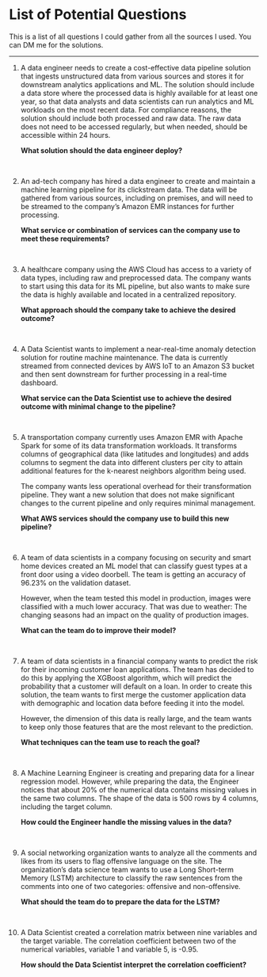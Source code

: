 # List of Potential Questions

This is a list of all questions I could gather from all the sources I used. You can DM me for the solutions.

---

1. A data engineer needs to create a cost-effective data pipeline solution that ingests unstructured data from various sources and stores it for downstream analytics applications and ML. The solution should include a data store where the processed data is highly available for at least one year, so that data analysts and data scientists can run analytics and ML workloads on the most recent data. For compliance reasons, the solution should include both processed and raw data. The raw data does not need to be accessed regularly, but when needed, should be accessible within 24 hours.

   **What solution should the data engineer deploy?**

</br>

2. An ad-tech company has hired a data engineer to create and maintain a machine learning pipeline for its clickstream data. The data will be gathered from various sources, including on premises, and will need to be streamed to the company’s Amazon EMR instances for further processing.

   **What service or combination of services can the company use to meet these requirements?**

</br>

3. A healthcare company using the AWS Cloud has access to a variety of data types, including raw and preprocessed data. The company wants to start using this data for its ML pipeline, but also wants to make sure the data is highly available and located in a centralized repository.

   **What approach should the company take to achieve the desired outcome?**

</br>

4. A Data Scientist wants to implement a near-real-time anomaly detection solution for routine machine maintenance. The data is currently streamed from connected devices by AWS IoT to an Amazon S3 bucket and then sent downstream for further processing in a real-time dashboard.

   **What service can the Data Scientist use to achieve the desired outcome with minimal change to the pipeline?**

</br>

5. A transportation company currently uses Amazon EMR with Apache Spark for some of its data transformation workloads. It transforms columns of geographical data (like latitudes and longitudes) and adds columns to segment the data into different clusters per city to attain additional features for the k-nearest neighbors algorithm being used.

   The company wants less operational overhead for their transformation pipeline. They want a new solution that does not make significant changes to the current pipeline and only requires minimal management.

    **What AWS services should the company use to build this new pipeline?**

</br>

6. A team of data scientists in a company focusing on security and smart home devices created an ML model that can classify guest types at a front door using a video doorbell. The team is getting an accuracy of 96.23% on the validation dataset.

   However, when the team tested this model in production, images were classified with a much lower accuracy. That was due to weather: The changing seasons had an impact on the quality of production images.

    **What can the team do to improve their model?**

</br>

7. A team of data scientists in a financial company wants to predict the risk for their incoming customer loan applications. The team has decided to do this by applying the XGBoost algorithm, which will predict the probability that a customer will default on a loan. In order to create this solution, the team wants to first merge the customer application data with demographic and location data before feeding it into the model.

   However, the dimension of this data is really large, and the team wants to keep only those features that are the most relevant to the prediction.

    **What techniques can the team use to reach the goal?**

</br>

8. A Machine Learning Engineer is creating and preparing data for a linear regression model. However, while preparing the data, the Engineer notices that about 20% of the numerical data contains missing values in the same two columns. The shape of the data is 500 rows by 4 columns, including the target column.

   **How could the Engineer handle the missing values in the data?**

</br>

9. A social networking organization wants to analyze all the comments and likes from its users to flag offensive language on the site. The organization’s data science team wants to use a Long Short-term Memory (LSTM) architecture to classify the raw sentences from the comments into one of two categories: offensive and non-offensive.

   **What should the team do to prepare the data for the LSTM?**

</br>

10. A Data Scientist created a correlation matrix between nine variables and the target variable. The correlation coefficient between two of the numerical variables, variable 1 and variable 5, is -0.95.

    **How should the Data Scientist interpret the correlation coefficient?**